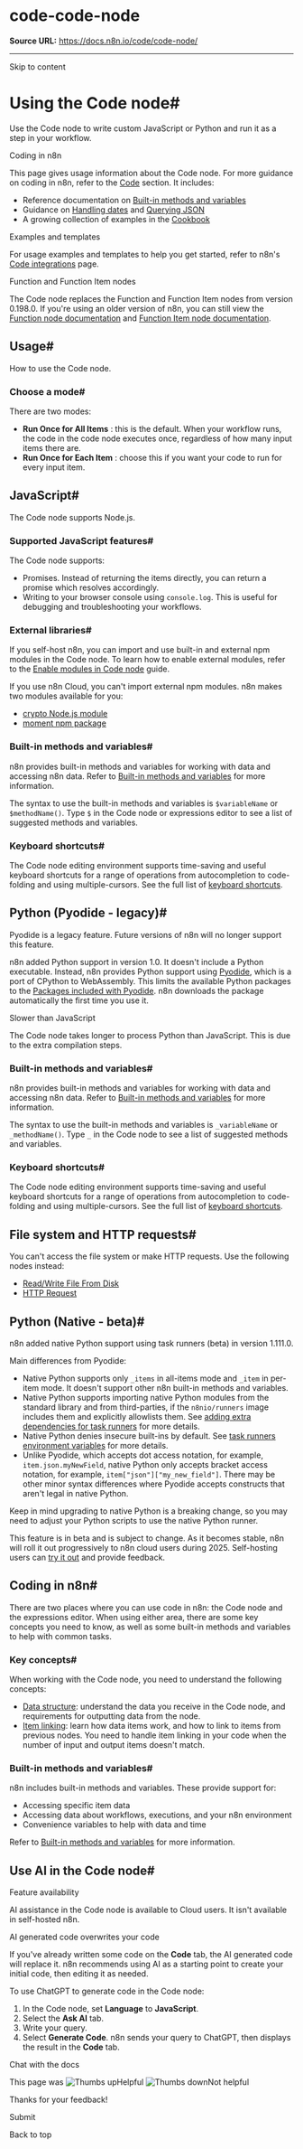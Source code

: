 # code-code-node

**Source URL:** https://docs.n8n.io/code/code-node/

---

Skip to content 

[ ](https://github.com/n8n-io/n8n-docs/edit/main/docs/code/code-node.md "Edit this page")

# Using the Code node#

Use the Code node to write custom JavaScript or Python and run it as a step in your workflow.

Coding in n8n

This page gives usage information about the Code node. For more guidance on coding in n8n, refer to the [Code](../) section. It includes:

  * Reference documentation on [Built-in methods and variables](../builtin/overview/)
  * Guidance on [Handling dates](../cookbook/luxon/) and [Querying JSON](../cookbook/jmespath/)
  * A growing collection of examples in the [Cookbook](../cookbook/code-node/)



Examples and templates

For usage examples and templates to help you get started, refer to n8n's [Code integrations](https://n8n.io/integrations/code/) page.

Function and Function Item nodes

The Code node replaces the Function and Function Item nodes from version 0.198.0. If you're using an older version of n8n, you can still view the [Function node documentation](https://github.com/n8n-io/n8n-docs/blob/67935ad2528e2e30d7984ea917e4af2910a096ec/docs/integrations/builtin/core-nodes/n8n-nodes-base.function.md) and [Function Item node documentation](https://github.com/n8n-io/n8n-docs/blob/67935ad2528e2e30d7984ea917e4af2910a096ec/docs/integrations/builtin/core-nodes/n8n-nodes-base.functionItem.md).

## Usage#

How to use the Code node.

### Choose a mode#

There are two modes:

  * **Run Once for All Items** : this is the default. When your workflow runs, the code in the code node executes once, regardless of how many input items there are.
  * **Run Once for Each Item** : choose this if you want your code to run for every input item.



## JavaScript#

The Code node supports Node.js.

### Supported JavaScript features#

The Code node supports:

  * Promises. Instead of returning the items directly, you can return a promise which resolves accordingly.
  * Writing to your browser console using `console.log`. This is useful for debugging and troubleshooting your workflows.



### External libraries#

If you self-host n8n, you can import and use built-in and external npm modules in the Code node. To learn how to enable external modules, refer to the [Enable modules in Code node](../../hosting/configuration/configuration-examples/modules-in-code-node/) guide.

If you use n8n Cloud, you can't import external npm modules. n8n makes two modules available for you:

  * [crypto Node.js module](https://nodejs.org/docs/latest-v18.x/api/crypto.html)
  * [moment npm package](https://www.npmjs.com/package/moment)



### Built-in methods and variables#

n8n provides built-in methods and variables for working with data and accessing n8n data. Refer to [Built-in methods and variables](../builtin/overview/) for more information.

The syntax to use the built-in methods and variables is `$variableName` or `$methodName()`. Type `$` in the Code node or expressions editor to see a list of suggested methods and variables.

### Keyboard shortcuts#

The Code node editing environment supports time-saving and useful keyboard shortcuts for a range of operations from autocompletion to code-folding and using multiple-cursors. See the full list of [keyboard shortcuts](../../integrations/builtin/core-nodes/n8n-nodes-base.code/keyboard-shortcuts/).

## Python (Pyodide - legacy)#

Pyodide is a legacy feature. Future versions of n8n will no longer support this feature.

n8n added Python support in version 1.0. It doesn't include a Python executable. Instead, n8n provides Python support using [Pyodide](https://pyodide.org/en/stable/), which is a port of CPython to WebAssembly. This limits the available Python packages to the [Packages included with Pyodide](https://pyodide.org/en/stable/usage/packages-in-pyodide.html#packages-in-pyodide). n8n downloads the package automatically the first time you use it.

Slower than JavaScript

The Code node takes longer to process Python than JavaScript. This is due to the extra compilation steps.

### Built-in methods and variables#

n8n provides built-in methods and variables for working with data and accessing n8n data. Refer to [Built-in methods and variables](../builtin/overview/) for more information.

The syntax to use the built-in methods and variables is `_variableName` or `_methodName()`. Type `_` in the Code node to see a list of suggested methods and variables.

### Keyboard shortcuts#

The Code node editing environment supports time-saving and useful keyboard shortcuts for a range of operations from autocompletion to code-folding and using multiple-cursors. See the full list of [keyboard shortcuts](../../integrations/builtin/core-nodes/n8n-nodes-base.code/keyboard-shortcuts/).

## File system and HTTP requests#

You can't access the file system or make HTTP requests. Use the following nodes instead:

  * [Read/Write File From Disk](../../integrations/builtin/core-nodes/n8n-nodes-base.readwritefile/)
  * [HTTP Request](../../integrations/builtin/core-nodes/n8n-nodes-base.httprequest/)



## Python (Native - beta)#

n8n added native Python support using task runners (beta) in version 1.111.0. 

Main differences from Pyodide:

  * Native Python supports only `_items` in all-items mode and `_item` in per-item mode. It doesn't support other n8n built-in methods and variables.
  * Native Python supports importing native Python modules from the standard library and from third-parties, if the `n8nio/runners` image includes them and explicitly allowlists them. See [adding extra dependencies for task runners](../../hosting/configuration/task-runners/#adding-extra-dependencies) for more details.
  * Native Python denies insecure built-ins by default. See [task runners environment variables](../../hosting/configuration/environment-variables/task-runners/) for more details.
  * Unlike Pyodide, which accepts dot access notation, for example, `item.json.myNewField`, native Python only accepts bracket access notation, for example, `item["json"]["my_new_field"]`. There may be other minor syntax differences where Pyodide accepts constructs that aren't legal in native Python.



Keep in mind upgrading to native Python is a breaking change, so you may need to adjust your Python scripts to use the native Python runner. 

This feature is in beta and is subject to change. As it becomes stable, n8n will roll it out progressively to n8n cloud users during 2025. Self-hosting users can [try it out](../../hosting/configuration/task-runners/) and provide feedback.

## Coding in n8n#

There are two places where you can use code in n8n: the Code node and the expressions editor. When using either area, there are some key concepts you need to know, as well as some built-in methods and variables to help with common tasks.

### Key concepts#

When working with the Code node, you need to understand the following concepts:

  * [Data structure](../../data/data-structure/): understand the data you receive in the Code node, and requirements for outputting data from the node.
  * [Item linking](../../data/data-mapping/data-item-linking/): learn how data items work, and how to link to items from previous nodes. You need to handle item linking in your code when the number of input and output items doesn't match.



### Built-in methods and variables#

n8n includes built-in methods and variables. These provide support for:

  * Accessing specific item data
  * Accessing data about workflows, executions, and your n8n environment
  * Convenience variables to help with data and time



Refer to [Built-in methods and variables](../builtin/overview/) for more information.

## Use AI in the Code node#

Feature availability

AI assistance in the Code node is available to Cloud users. It isn't available in self-hosted n8n.

AI generated code overwrites your code

If you've already written some code on the **Code** tab, the AI generated code will replace it. n8n recommends using AI as a starting point to create your initial code, then editing it as needed.

To use ChatGPT to generate code in the Code node:

  1. In the Code node, set **Language** to **JavaScript**.
  2. Select the **Ask AI** tab.
  3. Write your query.
  4. Select **Generate Code**. n8n sends your query to ChatGPT, then displays the result in the **Code** tab.



Chat with the docs

This page was ![Thumbs up](/_images/assets/thumb_up.png)Helpful  ![Thumbs down](/_images/assets/thumb_down.png)Not helpful 

Thanks for your feedback! 

Submit 

Back to top